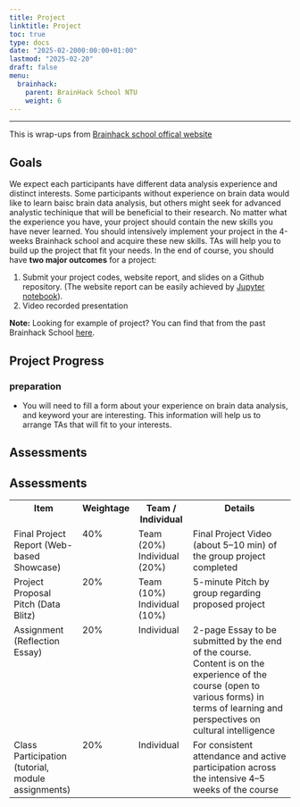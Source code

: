 ```yaml
---
title: Project
linktitle: Project
toc: true
type: docs
date: "2025-02-2000:00:00+01:00"
lastmod: "2025-02-20"
draft: false
menu:
  brainhack:
    parent: BrainHack School NTU
    weight: 6
---
```

---
This is wrap-ups from [Brainhack school offical website](https://school-brainhack.github.io/project_guide/)

## Goals
We expect each participants have different data analysis experience and distinct interests. Some participants without experience on brain data would like to learn baisc brain data analysis, but others might seek for advanced analystic techinique that will be beneficial to their research. No matter what the experience you have, your project should contain the new skills you have never learned. You should intensively implement your project in the 4-weeks Brainhack school and acquire these new skills. TAs will help you to build up the project that fit your needs. In the end of course, you should have **two major outcomes** for a project:
1. Submit your project codes, website report, and slides on a Github repository. (The website report can be easily achieved by [Jupyter notebook](https://jupyter.org/install)).
2. Video recorded presentation

**Note:**
Looking for example of project? You can find that from the past Brainhack School [here](https://school-brainhack.github.io/project/).

## Project Progress

### preparation
- You will need to fill a form about your experience on brain data analysis, and keyword your are interesting. This information will help us to arrange TAs that will fit to your interests.

## Assessments

## Assessments

<table>
  <!-- Header row -->
  <tr>
    <th valign="top" width="25%">Item</th>
    <th valign="top" width="10%">Weightage</th>
    <th valign="top" width="20%">Team / Individual</th>
    <th valign="top" width="45%">Details</th>
  </tr>

  <!-- Row 1 -->
  <tr>
    <td valign="top">Final Project Report (Web-based Showcase)</td>
    <td valign="top">40%</td>
    <td valign="top">
      Team (20%)<br>
      Individual (20%)
    </td>
    <td valign="top">
      Final Project Video (about 5–10 min) of the group project completed
    </td>
  </tr>

  <!-- Row 2 -->
  <tr>
    <td valign="top">Project Proposal Pitch (Data Blitz)</td>
    <td valign="top">20%</td>
    <td valign="top">
      Team (10%)<br>
      Individual (10%)
    </td>
    <td valign="top">
      5-minute Pitch by group regarding proposed project
    </td>
  </tr>

  <!-- Row 3 -->
  <tr>
    <td valign="top">Assignment (Reflection Essay)</td>
    <td valign="top">20%</td>
    <td valign="top">Individual</td>
    <td valign="top">
      2-page Essay to be submitted by the end of the course. 
      Content is on the experience of the course (open to various forms) 
      in terms of learning and perspectives on cultural intelligence
    </td>
  </tr>

  <!-- Row 4 -->
  <tr>
    <td valign="top">Class Participation (tutorial, module assignments)</td>
    <td valign="top">20%</td>
    <td valign="top">Individual</td>
    <td valign="top">
      For consistent attendance and active participation 
      across the intensive 4–5 weeks of the course
    </td>
  </tr>
</table>

